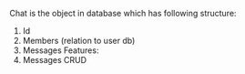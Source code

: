 Chat is the object in database which has following structure:
1. Id
2. Members (relation to user db)
3. Messages
Features:
1. Messages CRUD